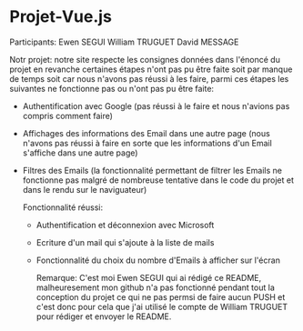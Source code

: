 # Projet-Vue.js
Participants: Ewen SEGUI
              William TRUGUET
              David MESSAGE


Notr projet: notre site respecte les consignes données dans l'énoncé du projet en revanche certaines étapes n'ont pas pu être faite soit par manque de temps soit car nous n'avons pas réussi à les faire, parmi ces étapes les suivantes ne fonctionne pas ou n'ont pas pu être faite:
- Authentification avec Google (pas réussi à le faire et nous n'avions pas compris comment faire)
- Affichages des informations des Email dans une autre page (nous n'avons pas réussi à faire en sorte que les informations d'un Email s'affiche dans une autre page)
- Filtres des Emails (la fonctionnalité permettant de filtrer les Emails ne fonctionne pas malgré de nombreuse tentative dans le code du projet et dans le rendu sur le naviguateur)

  Fonctionnalité réussi:
  - Authentification et déconnexion avec Microsoft
  - Ecriture d'un mail qui s'ajoute à la liste de mails
  - Fonctionnalité du choix du nombre d'Emails à afficher sur l'écran
 
    Remarque: C'est moi Ewen SEGUI qui ai rédigé ce README, malheuresement mon github n'a pas fonctionné pendant tout la conception du projet ce qui ne pas permsi de faire aucun PUSH et c'est donc pour cela que j'ai utilisé le compte de William TRUGUET pour rédiger et envoyer le README.
